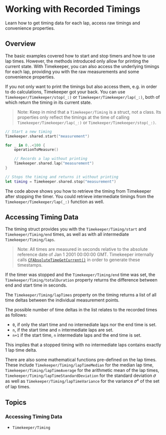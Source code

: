 # Working with Recorded Timings

Learn how to get timing data for each lap, access raw timings and convenience properties.

## Overview

The basic examples covered how to start and stop timers and how to use lap times. However, the methods introduced only allow for printing the current state. With Timekeeper, you can also access the underlying timings for each lap, providing you with the raw measurements and some convenience properties.

If you not only want to print the timings but also access them, e.g. in order to do calculations, Timekeeper got your back. You can use ``Timekeeper/Timekeeper/stop(_:)`` or ``Timekeeper/Timekeeper/lap(_:)``, both of which return the timing in its current state.

> Note: Keep in mind that a ``Timekeeper/Timing`` is a struct, not a class. Its properties only reflect the timings at the time of calling ``Timekeeper/Timekeeper/lap(_:)`` or ``Timekeeper/Timekeeper/stop(_:)``.

```swift
// Start a new timing
Timekeeper.shared.start("measurement")

for _ in 0..<100 {
    operationToMeasure()

    // Records a lap without printing
    Timekeeper.shared.lap("measurement")
}

// Stops the timing and returns it without printing
let timing = Timekeeper.shared.stop("measurement")
```

The code above shows you how to retrieve the timing from Timekeeper after stopping the timer. You could retrieve intermediate timings from the ``Timekeeper/Timekeeper/lap(_:)`` function as well.

## Accessing Timing Data

The timing struct provides you with the ``Timekeeper/Timing/start`` and ``Timekeeper/Timing/end`` times, as well as with all intermediate ``Timekeeper/Timing/laps``.

> Note: All times are measured in seconds relative to the absolute reference date of Jan 1 2001 00:00:00 GMT. Timekeeper internally calls [`CFAbsoluteTimeGetCurrent()`](https://developer.apple.com/documentation/corefoundation/1543542-cfabsolutetimegetcurrent) in order to generate these timestamps.

If the timer was stopped and the ``Timekeeper/Timing/end`` time was set, the ``Timekeeper/Timing/totalDuration`` property returns the difference between end and start time in seconds.

The ``Timekeeper/Timing/lapTimes`` property on the timing returns a list of all time deltas between the individual measurement points.

The possible number of time deltas in the list relates to the recorded times as follows:
- `0`, if only the start time and no internediate laps nor the end time is set.
- `n`, if the start time and `n` intermediate laps are set.
- `n+1` if the start time, `n` intermediate laps and the end time is set.

This implies that a stopped timing with no intermediate laps contains exactly 1 lap time delta.

There are also some mathematical functions pre-defined on the lap times. These include ``Timekeeper/Timing/lapTimeMedian`` for the median lap time, ``Timekeeper/Timing/lapTimeAverage`` for the arithmetic mean of the lap times, ``Timekeeper/Timing/lapTimeStandardDeviation`` for the standard deviation 𝜎 as well as ``Timekeeper/Timing/lapTimeVariance`` for the variance 𝜎² of the set of lap times.

## Topics

### Accessing Timing Data

- ``Timekeeper/Timing``
